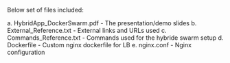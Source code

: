 Below set of files included:

a. HybridApp_DockerSwarm.pdf - The presentation/demo slides
b. External_Reference.txt - External links and URLs used
c. Commands_Reference.txt - Commands used for the hybride swarm setup
d. Dockerfile - Custom nginx dockerfile for LB
e. nginx.conf - Nginx configuration
